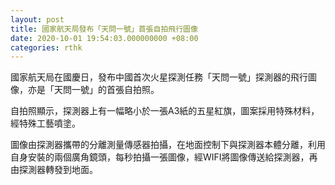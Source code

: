 ```yaml
---
layout: post
title: 國家航天局發布「天問一號」首張自拍飛行圖像
date: 2020-10-01 19:54:03.000000000 +08:00
categories: rthk
---
```


國家航天局在國慶日，發布中國首次火星探測任務「天問一號」探測器的飛行圖像，亦是「天問一號」的首張自拍照。

自拍照顯示，探測器上有一幅略小於一張A3紙的五星紅旗，圖案採用特殊材料，經特殊工藝噴塗。

圖像由探測器攜帶的分離測量傳感器拍攝，在地面控制下與探測器本體分離，利用自身安裝的兩個廣角鏡頭，每秒拍攝一張圖像，經WIFI將圖像傳送給探測器，再由探測器轉發到地面。
